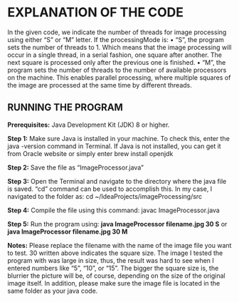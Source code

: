 <h1> EXPLANATION OF THE CODE </h1>

In the given code, we indicate the number of threads for image processing using either “S” or “M” letter. If the processingMode is:
•	“S”, the program sets the number of threads to 1. Which means that the image processing will occur in a single thread, in a serial fashion, one square after another. The next square is processed only after the previous one is finished. 
•	“M”, the program sets the number of threads to the number of available processors on the machine. This enables parallel processing, where multiple squares of the image are processed at the same time by different threads. 

<h2> RUNNING THE PROGRAM </h2>

<b>Prerequisites:</b> Java Development Kit (JDK) 8 or higher. 

<b>Step 1:</b> Make sure Java is installed in your machine. To check this, enter the java -version command in Terminal. If Java is not installed, you can get it from Oracle website or simply enter brew install openjdk

<b>Step 2:</b> Save the file as “ImageProcessor.java”

<b>Step 3:</b> Open the Terminal and navigate to the directory where the java file is saved. “cd” command can be used to accomplish this. In my case, I navigated to the folder as: cd ~/IdeaProjects/imageProcessing/src

<b>Step 4:</b> Compile the file using this command: javac ImageProcessor.java

<b>Step 5:</b> Run the program using: <b>java ImageProcessor filename.jpg 30 S</b> or <b>java ImageProcessor filename.jpg 30 M</b>

<b>Notes:</b> Please replace the filename with the name of the image file you want to test. 30 written above indicates the square size. The image I tested the program with was large in size, thus, the result was hard to see when I entered numbers like “5”, “10”, or “15”. The bigger the square size is, the blurrier the picture will be, of course, depending on the size of the original image itself. In addition, please make sure the image file is located in the same folder as your java code. 
